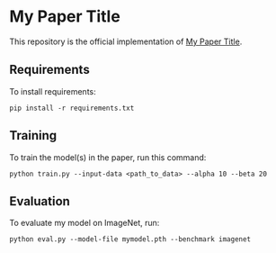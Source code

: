 # My Paper Title

This repository is the official implementation of [My Paper Title](https://arxiv.org/abs/2030.12345). 

## Requirements

To install requirements:

```setup
pip install -r requirements.txt
```


## Training

To train the model(s) in the paper, run this command:

```train
python train.py --input-data <path_to_data> --alpha 10 --beta 20
```


## Evaluation

To evaluate my model on ImageNet, run:

```eval
python eval.py --model-file mymodel.pth --benchmark imagenet
```
